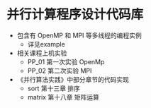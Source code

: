 # 并行计算程序设计代码库

- 包含有 OpenMP 和 MPI 等多线程的编程实例
  - 详见example
- 相关课程上机实验
  - PP_01 第一次实验 OpenMp
  - PP_02 第二次实验 MPI
- 《并行算法实践》中部分章节的代码实现
  - sort     第十三章 排序
  - matrix   第十八章 矩阵运算
